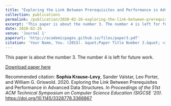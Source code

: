 ```yaml
---
title: "Exploring the Link Between Prerequisites and Performance in Advanced Data Structures"
collection: publications
permalink: /publication/2020-02-26-exploring-the-link-between-prerequisites-and-performance-in-advanced-data-structures
excerpt: 'This paper is about the number 3. The number 4 is left for future work.'
date: 2020-02-26
venue: 'Journal 1'
paperurl: 'http://academicpages.github.io/files/paper3.pdf'
citation: 'Your Name, You. (2015). &quot;Paper Title Number 3.&quot; <i>Journal 1</i>. 1(3).'
---
```

This paper is about the number 3. The number 4 is left for future work.

[Download paper here](https://doi.org/10.1145/3328778.3366867)

Recommended citation: <b>Sophia Krause-Levy</b>, Sander Valstar, Leo Porter, and William G. Griswold. 2020. Exploring the Link Between Prerequisites and Performance in Advanced Data Structures. <i>In Proceedings of the 51st ACM Technical Symposium on Computer Science Education (SIGCSE '20)</i>. https://doi.org/10.1145/3328778.3366867